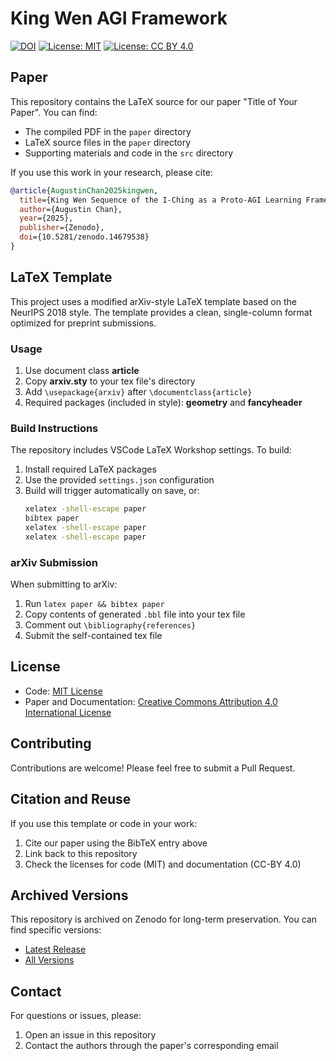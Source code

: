 # King Wen AGI Framework

[![DOI](https://zenodo.org/badge/DOI/10.5281/zenodo.14679538.svg)](https://doi.org/10.5281/zenodo.14679538)
[![License: MIT](https://img.shields.io/badge/License-MIT-yellow.svg)](https://opensource.org/licenses/MIT)
[![License: CC BY 4.0](https://img.shields.io/badge/License-CC%20BY%204.0-lightgrey.svg)](https://creativecommons.org/licenses/by/4.0/)

## Paper

This repository contains the LaTeX source for our paper "Title of Your Paper". You can find:

- The compiled PDF in the `paper` directory
- LaTeX source files in the `paper` directory
- Supporting materials and code in the `src` directory

If you use this work in your research, please cite:

```bibtex
@article{AugustinChan2025kingwen,
  title={King Wen Sequence of the I-Ching as a Proto-AGI Learning Framework},
  author={Augustin Chan},
  year={2025},
  publisher={Zenodo},
  doi={10.5281/zenodo.14679538}
}
```

## LaTeX Template

This project uses a modified arXiv-style LaTeX template based on the NeurIPS 2018 style. The template provides a clean, single-column format optimized for preprint submissions.

### Usage

1. Use document class **article**
2. Copy **arxiv.sty** to your tex file's directory
3. Add `\usepackage{arxiv}` after `\documentclass{article}`
4. Required packages (included in style): **geometry** and **fancyheader**

### Build Instructions

The repository includes VSCode LaTeX Workshop settings. To build:

1. Install required LaTeX packages
2. Use the provided `settings.json` configuration
3. Build will trigger automatically on save, or:
   ```bash
   xelatex -shell-escape paper
   bibtex paper
   xelatex -shell-escape paper
   xelatex -shell-escape paper
   ```

### arXiv Submission

When submitting to arXiv:

1. Run `latex paper && bibtex paper`
2. Copy contents of generated `.bbl` file into your tex file
3. Comment out `\bibliography{references}`
4. Submit the self-contained tex file

## License

- Code: [MIT License](License.txt)
- Paper and Documentation: [Creative Commons Attribution 4.0 International License](https://creativecommons.org/licenses/by/4.0/)

## Contributing

Contributions are welcome! Please feel free to submit a Pull Request.

## Citation and Reuse

If you use this template or code in your work:
1. Cite our paper using the BibTeX entry above
2. Link back to this repository
3. Check the licenses for code (MIT) and documentation (CC-BY 4.0)

## Archived Versions

This repository is archived on Zenodo for long-term preservation. You can find specific versions:
- [Latest Release](https://doi.org/10.5281/zenodo.14679538)
- [All Versions](https://zenodo.org/records/14679538)

## Contact

For questions or issues, please:
1. Open an issue in this repository
2. Contact the authors through the paper's corresponding email